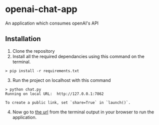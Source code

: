 # openai-chat-app
An application which consumes openAI's API 

## Installation

1. Clone the repository
2. Install all the required dependancies using this command on the terminal.

```
> pip install -r requirements.txt 
```

3. Run the project on localhost with this command 

```
> python chat.py
Running on local URL:  http://127.0.0.1:7862

To create a public link, set `share=True` in `launch()`.
```

4. Now go to [the url](http://127.0.0.1:7862) from the terminal output in your browser to run the application.
